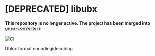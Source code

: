 # [DEPRECATED] libubx

#### This repository is no longer active. The project has been merged into [gnss-converters](https://github.com/swift-nav/gnss-converters.git)

[![CI](https://github.com/swift-nav/libubx/actions/workflows/ci.yaml/badge.svg)](https://github.com/swift-nav/libubx/actions/workflows/ci.yaml)

Ublox format encoding/decoding
